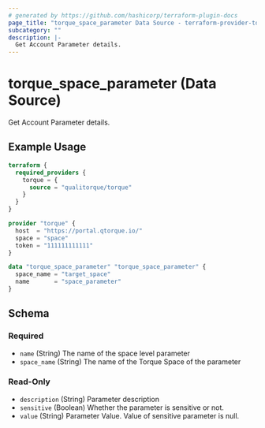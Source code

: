```yaml
---
# generated by https://github.com/hashicorp/terraform-plugin-docs
page_title: "torque_space_parameter Data Source - terraform-provider-torque"
subcategory: ""
description: |-
  Get Account Parameter details.
---
```


# torque_space_parameter (Data Source)

Get Account Parameter details.

## Example Usage

```terraform
terraform {
  required_providers {
    torque = {
      source = "qualitorque/torque"
    }
  }
}

provider "torque" {
  host  = "https://portal.qtorque.io/"
  space = "space"
  token = "111111111111"
}

data "torque_space_parameter" "torque_space_parameter" {
  space_name = "target_space"
  name       = "space_parameter"
}
```

<!-- schema generated by tfplugindocs -->
## Schema

### Required

- `name` (String) The name of the space level parameter
- `space_name` (String) The name of the Torque Space of the parameter

### Read-Only

- `description` (String) Parameter description
- `sensitive` (Boolean) Whether the parameter is sensitive or not.
- `value` (String) Parameter Value. Value of sensitive parameter is null.
